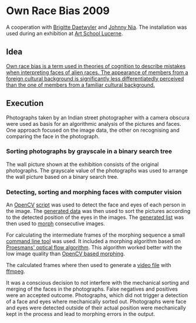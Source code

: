 # Own Race Bias 2009
A cooperation with [Brigitte Daetwyler](http://www.brigittedaetwyler.ch) and [Johnny Nia](http://johnnynia.ch). The installation was used during an exhibition at [Art School Lucerne](https://www.hslu.ch/en/lucerne-school-of-art-and-design/).

## Idea
[Own race bias is a term used in theories of cognition to describe mistakes when interpreting faces of alien races. The appearance of members from a foreign cultural background is significantly less differentiatedly perceived than the one of members from a familiar cultural background.](http://www.brigittedaetwyler.ch/mixed_media/own_race_bias)

## Execution
Photographs taken by an Indian street photographer with a camera obscura were used as basis for an algorithmic analysis of the pictures and faces. One approach focused on the image data, the other on recognising and comparing the face in the photograph.

### Sorting photographs by grayscale in a binary search tree
The wall picture shown at the exhibition consists of the original photographs. The grayscale value of the photographs was used to arrange the wall picture based on a binary search tree.

### Detecting, sorting and morphing faces with computer vision
An [OpenCV](https://opencv.org) [script](sort/main.cpp) was used to detect the face and eyes of each person in the image. The [generated data](sort/bin/analysed_images.csv) was then used to sort the pictures according to the detected position of the eyes in the images. The [generated list](sort/bin/sorted_pics.txt) was then used to [morph](morph/renderer.sh) consecutive images.

For calculating the intermediate frames of the morphing sequence a small [command line tool](https://code.google.com/archive/p/optflow/) was used. It included a morphing algorithm based on [Proesmans' optical flow algorithm](https://link.springer.com/chapter/10.1007/BFb0028362). This algorithm worked better with the low image quality than [OpenCV based morphing](morph/main.cpp).

The calculated frames where then used to generate a [video file](movie/outputfile.mkv) with [ffmpeg](http://ffmpeg.org).

It was a conscious decision to not interfere with the mechanical sorting and merging of the faces in the photographs. False negatives and positives were an accepted outcome. Photographs, which did not trigger a detection of a face and eyes where mechanically sorted out. Photographs were face and eyes were detected outside of their actual position were mechanically kept in the process and lead to morphing errors in the output.
